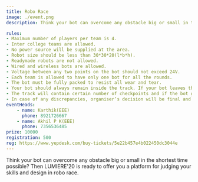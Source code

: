 ```yaml
---
title: Robo Race
image: ./event.png
description: Think your bot can overcome any obstacle big or small in the shortest time possible? Then LUMIERE'20 is ready to offer you a platform for judging your skills and design in robo race.

rules: 
- Maximum number of players per team is 4.
- Inter college teams are allowed.
- No power source will be supplied at the area.
- Robot size should be less than 30*30*20(l*b*h).
- Readymade robots are not allowed.
- Wired and wireless bots are allowed.
- Voltage between any two points on the bot should not exceed 24V.
- Each team is allowed to have only one bot for all the rounds.
- The bot must be fully packed to resist all wear and tear.
- Your bot should always remain inside the track. If your bot leaves the track, at any point of time, it gets penalised.
- The track will contain certain number of checkpoints and if the bot goes out of the track then it has to start with the previous checkpoint.
- In case of any discrepancies, organiser’s decision will be final and binding.
eventHeads:
    - name: Karthik(EEE)
      phone: 8921726667
    - name: Akhil P K(EEE)
      phone: 7356536485
prize: 10000
registration: 500
reg: https://www.yepdesk.com/buy-tickets/5e22b457e4b022450dc3044e
---
```

Think your bot can overcome any obstacle big or small in the shortest time possible? Then LUMIERE'20 is ready to offer you a platform for judging your skills and design in robo race.
